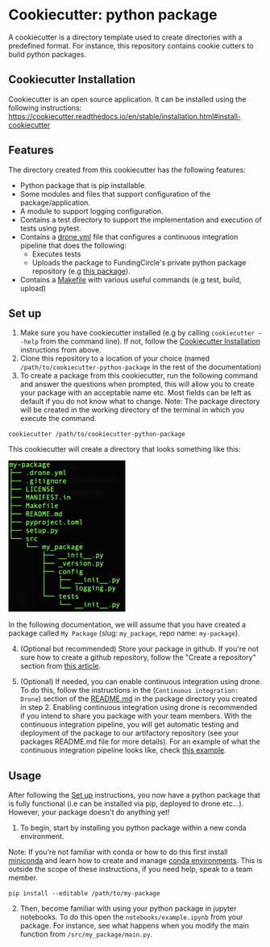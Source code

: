 # Cookiecutter: python package

A cookiecutter is a directory template used to create directories with a predefined format.
For instance, this repository contains cookie cutters to build python packages.  

## Cookiecutter Installation
Cookiecutter is an open source application. It can be installed using the following instructions:
https://cookiecutter.readthedocs.io/en/stable/installation.html#install-cookiecutter

## Features
The directory created from this cookiecutter has the following features:

- Python package that is pip installable.
- Some modules and files that support configuration of the package/application.
- A module to support logging configuration.
- Contains a test directory to support the implementation and execution of tests using pytest.
- Contains a [drone.yml](%7B%7Bcookiecutter.repo_name%7D%7D/.drone.yml) file that configures a continuous integration pipeline that does the following:
  - Executes tests
  - Uploads the package to FundingCircle's private python package repository (e.g [this package](https://fundingcircle.jfrog.io/ui/packages/pypi:%2F%2Fprobability-of-default-model?name=probability&type=packages)).  
- Contains a [Makefile](%7B%7Bcookiecutter.repo_name%7D%7D/Makefile) with various useful commands (e.g test, build, upload)

## Set up
1. Make sure you have cookiecutter installed (e.g by calling `cookiecutter --help` from the command line). If not, follow the [Cookiecutter Installation](#cookiecutter-installation) instructions from above.
2. Clone this repository to a location of your choice (named `/path/to/cookiecutter-python-package` in the rest of the documentation)
3. To create a package from this cookiecutter, run the following command and answer the questions when prompted, this will allow you to create your package with an acceptable name etc. Most fields can be left as default if you do not know what to change. Note: The package directory will be created in the working directory of the terminal in which you execute the command.
```
cookiecutter /path/to/cookiecutter-python-package
```

This cookiecutter will create a directory that looks something like this:

<img src="./docs/images/python_package.png" height="300" />

In the following documentation, we will assume that you have created a package called `My Package` (slug: `my_package`, repo name: `my-package`).

4. (Optional but recommended) Store your package in github. If you're not sure how to create a github repository, follow the "Create a repository" section from [this article](https://docs.github.com/en/get-started/quickstart/create-a-repo).

5. (Optional) If needed, you can enable continuous integration using drone. To do this, follow the instructions in the (`Continuous integration: Drone`) section of the [README.md](%7B%7Bcookiecutter.repo_name%7D%7D/README.md) in the package directory you created in step 2.
Enabling continuous integration using drone is recommended if you intend to share you package with your team members. With the continuous integration pipeline, you will get automatic testing and deployment of the package to our artifactory repository (see your packages README.md file for more details). For an example of what the continuous integration pipeline looks like, check [this example](https://drone.fc-ops.com/FundingCircle/probability-of-default-model).

## Usage

After following the [Set up](#set-up) instructions, you now have a python package that is fully functional (i.e can be installed via pip, deployed to drone etc...). However, your package doesn't do anything yet!

1. To begin, start by installing you python package within a new conda environment.

Note: If you're not familiar with conda or how to do this first install [miniconda](https://docs.conda.io/en/latest/miniconda.html) and learn how to create and manage [conda environments](https://conda.io/projects/conda/en/latest/user-guide/tasks/manage-environments.html). This is outside the scope of these instructions, if you need help, speak to a team member.

```
pip install --editable /path/to/my-package
```

2. Then, become familiar with using your python package in jupyter notebooks. To do this open the `notebooks/example.ipynb` from your package. For instance, see what happens when you modify the main function from `/src/my_package/main.py`.

